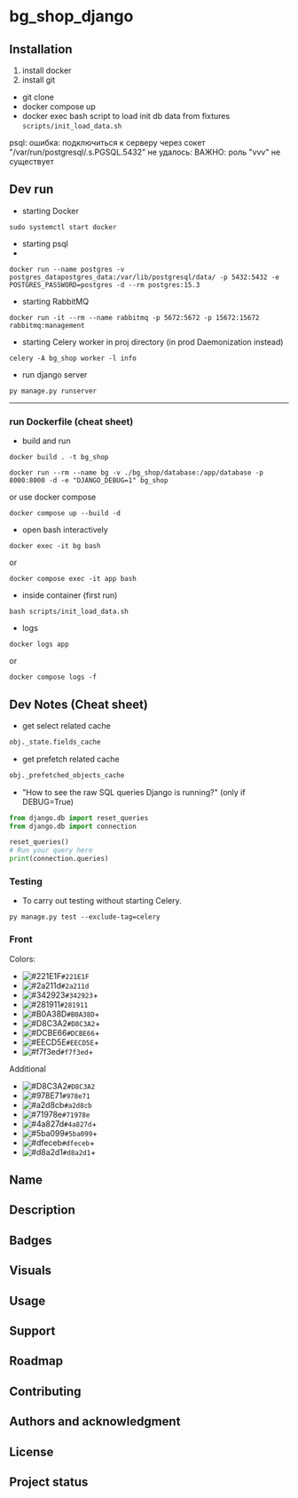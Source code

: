 # bg_shop_django

## Installation
1. install docker
2. install git
- git clone
- docker compose up
- docker exec bash script to load init db data from fixtures `scripts/init_load_data.sh`

psql: ошибка: подключиться к серверу через сокет "/var/run/postgresql/.s.PGSQL.5432" не удалось: ВАЖНО:  роль "vvv" не существует

## Dev run
- starting Docker 
```shell
sudo systemctl start docker
```

- starting psql
- 
```shell
docker run --name postgres -v postgres_datapostgres_data:/var/lib/postgresql/data/ -p 5432:5432 -e POSTGRES_PASSWORD=postgres -d --rm postgres:15.3
```

- starting RabbitMQ
```shell
docker run -it --rm --name rabbitmq -p 5672:5672 -p 15672:15672 rabbitmq:management
```

- starting Celery worker in proj directory
(in prod Daemonization instead)
```shell
celery -A bg_shop worker -l info
```

- run django server
```shell
py manage.py runserver
```

---
### run Dockerfile (cheat sheet)

- build and run
```shell
docker build . -t bg_shop
```
```shell
docker run --rm --name bg -v ./bg_shop/database:/app/database -p 8000:8000 -d -e "DJANGO_DEBUG=1" bg_shop
```
or use docker compose
```shell
docker compose up --build -d
```

- open bash interactively
```shell
docker exec -it bg bash
```
or
```shell
docker compose exec -it app bash
```

- inside container (first run)
```shell
bash scripts/init_load_data.sh
```

- logs 
```shell
docker logs app
```
or
```shell
docker compose logs -f
```


## Dev Notes (Cheat sheet)
- get select related cache
```python
obj._state.fields_cache
``` 
- get prefetch related cache
```python
obj._prefetched_objects_cache
```
- "How to see the raw SQL queries Django is running?" 
(only if DEBUG=True)
```python
from django.db import reset_queries
from django.db import connection

reset_queries()
# Run your query here
print(connection.queries)
```

### Testing

- To carry out testing without starting Celery.
```shell
py manage.py test --exclude-tag=celery
```
### Front
Colors:
- ![#221E1F](https://placehold.co/10x10/221E1F/221E1F.png)`#221E1F`
- ![#2a211d](https://placehold.co/10x10/2a211d/2a211d.png)`#2a211d`
- ![#342923](https://placehold.co/10x10/342923/342923.png)`#342923`+
- ![#281911](https://placehold.co/10x10/281911/281911.png)`#281911`
- ![#B0A38D](https://placehold.co/10x10/B0A38D/B0A38D.png)`#B0A38D`+
- ![#D8C3A2](https://placehold.co/10x10/D8C3A2/D8C3A2.png)`#D8C3A2`+
- ![#DCBE66](https://placehold.co/10x10/DCBE66/DCBE66.png)`#DCBE66`+
- ![#EECD5E](https://placehold.co/10x10/EECD5E/EECD5E.png)`#EECD5E`+
- ![#f7f3ed](https://placehold.co/10x10/f7f3ed/f7f3ed.png)`#f7f3ed`+

Additional
- ![#D8C3A2](https://placehold.co/10x10/D8C3A2/D8C3A2.png)`#D8C3A2`
- ![#978E71](https://placehold.co/10x10/978E71/978E71.png)`#978e71`
- ![#a2d8cb](https://placehold.co/10x10/a2d8cb/a2d8cb.png)`#a2d8cb`
- ![#71978e](https://placehold.co/10x10/71978e/71978e.png)`#71978e`
- ![#4a827d](https://placehold.co/10x10/4a827d/4a827d.png)`#4a827d`+
- ![#5ba099](https://placehold.co/10x10/5ba099/5ba099.png)`#5ba099`+
- ![#dfeceb](https://placehold.co/10x10/dfeceb/dfeceb.png)`#dfeceb`+
- ![#d8a2d1](https://placehold.co/10x10/d8a2d1/d8a2d1.png)`#d8a2d1`+


## Name

## Description

## Badges

## Visuals

## Usage

## Support

## Roadmap

## Contributing

## Authors and acknowledgment

## License

## Project status
